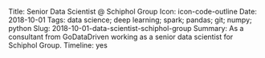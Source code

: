 Title: Senior Data Scientist @ Schiphol Group
Icon: icon-code-outline
Date: 2018-10-01
Tags: data science; deep learning; spark; pandas; git; numpy; python
Slug: 2018-10-01-data-scientist-schiphol-group
Summary: As a consultant from GoDataDriven working as a senior data scientist for Schiphol Group.
Timeline: yes
